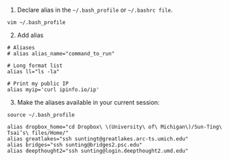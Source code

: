 1. Declare alias in the `~/.bash_profile` or `~/.bashrc file`.
```
vim ~/.bash_profile
```

2. Add alias
```
# Aliases
# alias alias_name="command_to_run"

# Long format list
alias ll="ls -la"

# Print my public IP
alias myip='curl ipinfo.io/ip'
```

3. Make the aliases available in your current session:
```
source ~/.bash_profile
```

```
alias dropbox_home="cd Dropbox\ \(University\ of\ Michigan\)/Sun-Ting\ Tsai’s\ files/Home/"
alias greatlakes="ssh suntingt@greatlakes.arc-ts.umich.edu"
alias bridges="ssh sunting@bridges2.psc.edu"
alias deepthought2="ssh sunting@login.deepthought2.umd.edu"
```
